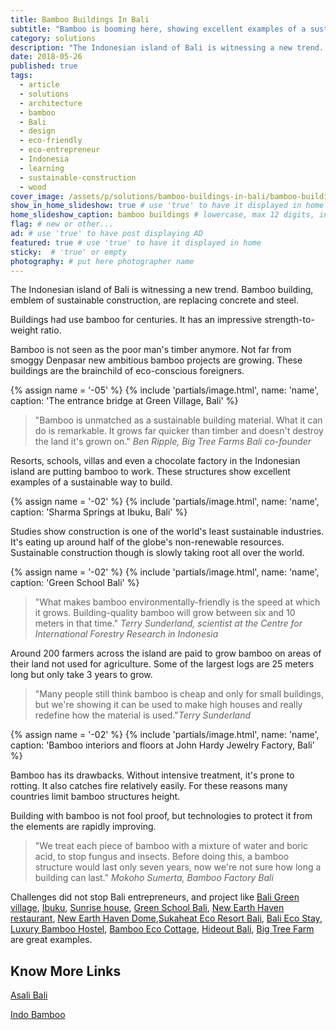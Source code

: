 ```yaml
---
title: Bamboo Buildings In Bali
subtitle: "Bamboo is booming here, showing excellent examples of a sustainable way to build."
category: solutions
description: "The Indonesian island of Bali is witnessing a new trend. Bamboo building, emblem of sustainable construction, are replacing concrete and steel. Buildings had..."
date: 2018-05-26
published: true
tags:
  - article
  - solutions
  - architecture
  - bamboo
  - Bali
  - design
  - eco-friendly
  - eco-entrepreneur
  - Indonesia
  - learning
  - sustainable-construction
  - wood
cover_image: /assets/p/solutions/bamboo-buildings-in-bali/bamboo-buildings-in-bali.jpg
show_in_home_slideshow: true # use 'true' to have it displayed in home slideshow
home_slideshow_caption: bamboo buildings # lowercase, max 12 digits, including spaces
flag: # new or other...
ad: # use 'true' to have post displaying AD
featured: true # use 'true' to have it displayed in home
sticky:  # 'true' or empty
photography: # put here photographer name
---
```

The Indonesian island of Bali is witnessing a new trend. Bamboo building, emblem of sustainable construction, are replacing concrete and steel.

Buildings had use bamboo for centuries. It has an impressive strength-to-weight ratio.

Bamboo is not seen as the poor man's timber anymore. Not far from smoggy Denpasar new ambitious bamboo projects are growing. These buildings are the brainchild of eco-conscious foreigners.


{% assign name = '-05' %}
{% include 'partials/image.html', name: 'name', caption: 'The entrance bridge at Green Village, Bali' %}



>"Bamboo is unmatched as a sustainable building material. What it can do is remarkable. It grows far quicker than timber and doesn't destroy the land it's grown on." _Ben Ripple, Big Tree Farms Bali co-founder_

Resorts, schools, villas and even a chocolate factory in the Indonesian island are putting bamboo to work. These structures show excellent examples of a sustainable way to build.

{% assign name = '-02' %}
{% include 'partials/image.html', name: 'name', caption: 'Sharma Springs at Ibuku, Bali' %}



Studies show construction is one of the world's least sustainable industries. It's eating up around half of the globe's non-renewable resources. Sustainable construction though is slowly taking root all over the world.


{% assign name = '-02' %}
{% include 'partials/image.html', name: 'name', caption: 'Green School Bali' %}



>"What makes bamboo environmentally-friendly is the speed at which it grows. Building-quality bamboo will grow between six and 10 meters in that time." _Terry Sunderland, scientist at the Centre for International Forestry Research in Indonesia_

Around 200 farmers across the island are paid to grow bamboo on areas of their land not used for agriculture. Some of the largest logs are 25 meters long but only take 3 years to grow.

>"Many people still think bamboo is cheap and only for small buildings, but we're showing it can be used to make high houses and really redefine how the material is used."_Terry Sunderland_

{% assign name = '-02' %}
{% include 'partials/image.html', name: 'name', caption: 'Bamboo interiors and floors at John Hardy Jewelry Factory, Bali' %}



Bamboo has its drawbacks. Without intensive treatment, it's prone to rotting. It also catches fire relatively easily. For these reasons many countries limit bamboo structures height.

Building with bamboo is not fool proof, but technologies to protect it from the elements are rapidly improving.

>"We treat each piece of bamboo with a mixture of water and boric acid, to stop fungus and insects. Before doing this, a bamboo structure would last only seven years, now we're not sure how long a building can last." _Mokoho Sumerta, Bamboo Factory Bali_


Challenges did not stop Bali entrepreneurs, and project like [Bali Green village](http://greenvillagebali.com/), [Ibuku](http://ibuku.com/), [Sunrise house](https://www.airbnb.co.uk/rooms/798483), [Green School Bali](https://www.greenschool.org/), [New Earth Haven restaurant](https://newearthhaven.com/), [New Earth Haven Dome](https://newearthhaven.com/crystal-dome-amethyst/),[Sukaheat Eco Resort Bali](https://architizer.com/projects/small-bamboo-hall-sukaheat-bali/), [Bali Eco Stay](https://www.baliecostay.com/), [Luxury Bamboo Hostel](https://goo.gl/maps/ooVYYDZLZER2), [Bamboo Eco Cottage](https://goo.gl/maps/Q2Etagk5ZfT2), [Hideout Bali](https://goo.gl/maps/GeuV1tMTTRJ2), [Big Tree Farm](https://bigtreefarms.com/blogs/news/tour-our-bamboo-factory) are great examples.



## Know More Links


[Asali Bali](http://www.asalibali.com/)

[Indo Bamboo](http://indobamboo.com/bamboo/)
